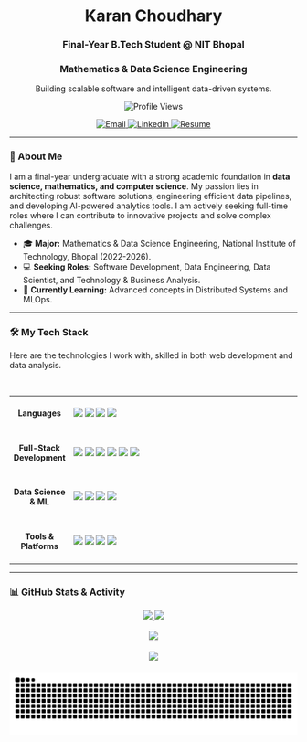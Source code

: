<div align="center">

  <h1><b>Karan Choudhary</b></h1>
  <h3>Final-Year B.Tech Student @ NIT Bhopal</h3>
  <h3>Mathematics & Data Science Engineering</h3>
  <p>Building scalable software and intelligent data-driven systems.</p>

  <p>
    <img src="https://komarev.com/ghpvc/?username=Aisenh037&style=for-the-badge&color=blueviolet" alt="Profile Views"/>
  </p>
  
  <a href="mailto:aisenh037@gmail.com">
    <img src="https://img.shields.io/badge/Email-D14836?style=for-the-badge&logo=gmail&logoColor=white" alt="Email"/>
  </a>
  <a href="https://www.linkedin.com/in/karan-choudhary-8b62a6216/" target="_blank">
    <img src="https://img.shields.io/badge/LinkedIn-0A66C2?style=for-the-badge&logo=linkedin&logoColor=white" alt="LinkedIn"/>
  </a>
  <a href="#"> <img src="https://img.shields.io/badge/Resume-DA0000?style=for-the-badge&logo=acrobat&logoColor=white" alt="Resume"/>
  </a>
  
</div>

---

### **🚀 About Me**

I am a final-year undergraduate with a strong academic foundation in **data science, mathematics, and computer science**. My passion lies in architecting robust software solutions, engineering efficient data pipelines, and developing AI-powered analytics tools. I am actively seeking full-time roles where I can contribute to innovative projects and solve complex challenges.

- 🎓 **Major:** Mathematics & Data Science Engineering, National Institute of Technology, Bhopal (2022-2026).
- 💻 **Seeking Roles:** Software Development, Data Engineering, Data Scientist, and Technology & Business Analysis.
- 🌱 **Currently Learning:** Advanced concepts in Distributed Systems and MLOps.

---

### **🛠️ My Tech Stack**

Here are the technologies I work with, skilled in both web development and data analysis.

<br/>

<table width="100%">
  <tr>
    <td align="center" width="20%">
      <h4>Languages</h4>
    </td>
    <td width="80%">
      <a href="#"><img src="https://img.shields.io/badge/Python-3776AB?style=for-the-badge&logo=python&logoColor=white"></a>
      <a href="#"><img src="https://img.shields.io/badge/C++-00599C?style=for-the-badge&logo=c%2b%2b&logoColor=white"></a>
      <a href="#"><img src="https://img.shields.io/badge/JavaScript-ES6-F7DF1E?style=for-the-badge&logo=javascript&logoColor=black"></a>
      <a href="#"><img src="https://img.shields.io/badge/SQL-4479A1?style=for-the-badge&logo=postgresql&logoColor=white"></a>
    </td>
  </tr>
  <tr>
    <td align="center">
      <h4>Full-Stack Development</h4>
    </td>
    <td>
      <a href="#"><img src="https://img.shields.io/badge/React-20232A?style=for-the-badge&logo=react&logoColor=61DAFB"></a>
      <a href="#"><img src="https://img.shields.io/badge/Node.js-339933?style=for-the-badge&logo=nodedotjs&logoColor=white"></a>
      <a href="#"><img src="https://img.shields.io/badge/Express.js-000000?style=for-the-badge&logo=express&logoColor=white"></a>
      <a href="#"><img src="https://img.shields.io/badge/MongoDB-4EA94B?style=for-the-badge&logo=mongodb&logoColor=white"></a>
      <a href="#"><img src="https://img.shields.io/badge/HTML5-E34F26?style=for-the-badge&logo=html5&logoColor=white"></a>
      <a href="#"><img src="https://img.shields.io/badge/CSS3-1572B6?style=for-the-badge&logo=css3&logoColor=white"></a>
    </td>
  </tr>
  <tr>
    <td align="center">
      <h4>Data Science & ML</h4>
    </td>
    <td>
      <a href="#"><img src="https://img.shields.io/badge/NumPy-013243?style=for-the-badge&logo=numpy&logoColor=white"></a>
      <a href="#"><img src="https://img.shields.io/badge/Pandas-150458?style=for-the-badge&logo=pandas&logoColor=white"></a>
      <a href="#"><img src="https://img.shields.io/badge/Scikit--Learn-F7931E?style=for-the-badge&logo=scikit-learn&logoColor=white"></a>
      <a href="#"><img src="https://img.shields.io/badge/Jupyter-F37626?style=for-the-badge&logo=jupyter&logoColor=white"></a>
    </td>
  </tr>
  <tr>
    <td align="center">
      <h4>Tools & Platforms</h4>
    </td>
    <td>
      <a href="#"><img src="https://img.shields.io/badge/Git-F05032?style=for-the-badge&logo=git&logoColor=white"></a>
      <a href="#"><img src="https://img.shields.io/badge/GitHub-181717?style=for-the-badge&logo=github&logoColor=white"></a>
      <a href="#"><img src="https://img.shields.io/badge/Postman-FF6C37?style=for-the-badge&logo=postman&logoColor=white"></a>
      <a href="#"><img src="https://img.shields.io/badge/VS_Code-007ACC?style=for-the-badge&logo=visual-studio-code&logoColor=white"></a>
    </td>
  </tr>
</table>

---

### **📊 GitHub Stats & Activity**

<div align="center">

<a href="https://github.com/anuraghazra/github-readme-stats">
  <img height="180em" src="https://github-readme-stats.vercel.app/api?username=Aisenh037&show_icons=true&theme=tokyonight&include_all_commits=true&count_private=true"/>
  <img height="180em" src="https://github-readme-stats.vercel.app/api/top-langs/?username=Aisenh037&layout=compact&langs_count=8&theme=tokyonight"/>
</a>
<br/><br/>
<a href="https://github.com/denvercoder1/github-readme-streak-stats">
  <img height="180em" src="https://github-readme-streak-stats.herokuapp.com?user=Aisenh037&theme=tokyonight&hide_border=false"/>
</a>
<br/><br/>
<a href="https://github.com/ryo-ma/github-profile-trophy">
  <img src="https://github-profile-trophy.vercel.app/?username=Aisenh037&theme=tokyonight&row=1&column=7"/>
</a>
<br/><br/>
<picture>
  <source media="(prefers-color-scheme: dark)" srcset="https://raw.githubusercontent.com/Aisenh037/aisenh037/output/github-contribution-grid-snake-dark.svg">
  <source media="(prefers-color-scheme: light)" srcset="https://raw.githubusercontent.com/Aisenh037/aisenh037/output/github-contribution-grid-snake.svg">
  <img alt="github contribution grid snake animation" src="https://raw.githubusercontent.com/Aisenh037/aisenh037/output/github-contribution-grid-snake.svg">
</picture>

</div>
